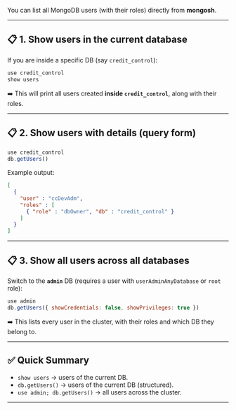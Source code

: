 You can list all MongoDB users (with their roles) directly from **mongosh**.

---

## 📋 1. Show users in the current database

If you are inside a specific DB (say `credit_control`):

```javascript
use credit_control
show users
```

➡️ This will print all users created **inside `credit_control`**, along with their roles.

---

## 📋 2. Show users with details (query form)

```javascript
use credit_control
db.getUsers()
```

Example output:

```json
[
  {
    "user" : "ccDevAdm",
    "roles" : [
      { "role" : "dbOwner", "db" : "credit_control" }
    ]
  }
]
```

---

## 📋 3. Show all users across all databases

Switch to the **`admin`** DB (requires a user with `userAdminAnyDatabase` or `root` role):

```javascript
use admin
db.getUsers({ showCredentials: false, showPrivileges: true })
```

➡️ This lists every user in the cluster, with their roles and which DB they belong to.

---

## ✅ Quick Summary

* `show users` → users of the current DB.
* `db.getUsers()` → users of the current DB (structured).
* `use admin; db.getUsers()` → all users across the cluster.

---
